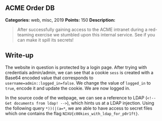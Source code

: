 ## ACME Order DB

**Categories:** web, misc, 2019
**Points:** 150
**Description:**

>  After successfully gaining access to the ACME intranet during a
>  red-teaming exercise we stumbled upon
>  this internal service.  See if you can make
>  it spill its secrets!
>  


## Write-up

The website in question is protected by a login page.
After trying with credentials admin/admin, we can see that a cookie `sess` is created with a Base64 encoded value that corresponds to `username=admin::logged_in=false`.
We change the value of `logged_in` to `true`, encode it and update the cookie. We are now logged in.

In the source code of the webpage, we can see a reference to LDAP (`<!-- Get documents from ldap! -->`), which hints us at a LDAP injection.
Using the following query `*))(|(a=*`, we are able to have access to secret files which one contains the flag `NIXU{c00kies_with_ldap_for_p0r1ft}`.


